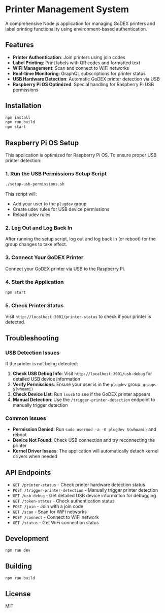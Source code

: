 # Printer Management System

A comprehensive Node.js application for managing GoDEX printers and label printing functionality using environment-based authentication.

## Features

- **Printer Authentication**: Join printers using join codes
- **Label Printing**: Print labels with QR codes and formatted text
- **WiFi Management**: Scan and connect to WiFi networks
- **Real-time Monitoring**: GraphQL subscriptions for printer status
- **USB Hardware Detection**: Automatic GoDEX printer detection via USB
- **Raspberry Pi OS Optimized**: Special handling for Raspberry Pi USB permissions

## Installation

```bash
npm install
npm run build
npm start
```

## Raspberry Pi OS Setup

This application is optimized for Raspberry Pi OS. To ensure proper USB printer detection:

### 1. Run the USB Permissions Setup Script

```bash
./setup-usb-permissions.sh
```

This script will:
- Add your user to the `plugdev` group
- Create udev rules for USB device permissions
- Reload udev rules

### 2. Log Out and Log Back In

After running the setup script, log out and log back in (or reboot) for the group changes to take effect.

### 3. Connect Your GoDEX Printer

Connect your GoDEX printer via USB to the Raspberry Pi.

### 4. Start the Application

```bash
npm start
```

### 5. Check Printer Status

Visit `http://localhost:3001/printer-status` to check if your printer is detected.

## Troubleshooting

### USB Detection Issues

If the printer is not being detected:

1. **Check USB Debug Info**: Visit `http://localhost:3001/usb-debug` for detailed USB device information
2. **Verify Permissions**: Ensure your user is in the `plugdev` group: `groups $(whoami)`
3. **Check Device List**: Run `lsusb` to see if the GoDEX printer appears
4. **Manual Detection**: Use the `/trigger-printer-detection` endpoint to manually trigger detection

### Common Issues

- **Permission Denied**: Run `sudo usermod -a -G plugdev $(whoami)` and reboot
- **Device Not Found**: Check USB connection and try reconnecting the printer
- **Kernel Driver Issues**: The application will automatically detach kernel drivers when needed

## API Endpoints

- `GET /printer-status` - Check printer hardware detection status
- `POST /trigger-printer-detection` - Manually trigger printer detection
- `GET /usb-debug` - Get detailed USB device information for debugging
- `GET /token-status` - Check authentication status
- `POST /join` - Join with a join code
- `GET /scan` - Scan for WiFi networks
- `POST /connect` - Connect to WiFi network
- `GET /status` - Get WiFi connection status

## Development

```bash
npm run dev
```

## Building

```bash
npm run build
```

## License

MIT 